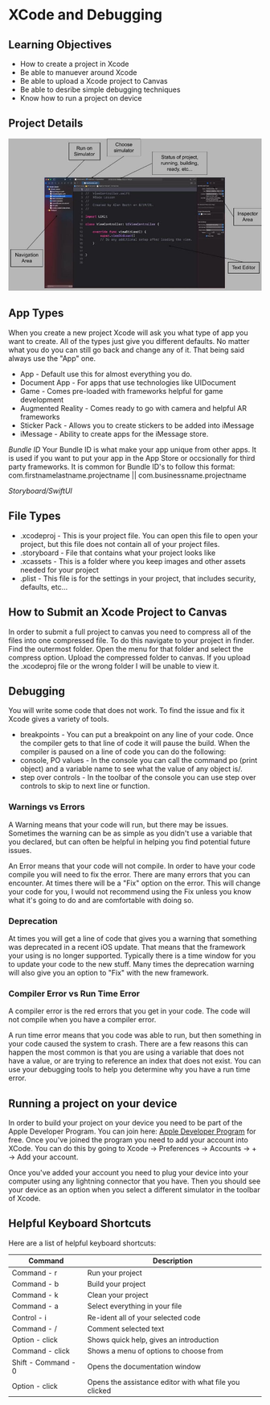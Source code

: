 # XCode and Debugging

## Learning Objectives
- How to create a project in Xcode
- Be able to manuever around Xcode
- Be able to upload a Xcode project to Canvas
- Be able to desribe simple debugging techniques
- Know how to run a project on device

## Project Details

![Xcode Explained](Resources/XcodeExplanation.jpg "Xcode")


## App Types

When you create a new project Xcode will ask you what type of app you want to create. All of the types just give you different defaults. No matter what you do you can still go back and change any of it. That being said always use the "App" one.
- App - Default use this for almost everything you do.
- Document App - For apps that use technologies like UIDocument
- Game - Comes pre-loaded with frameworks helpful for game development
- Augmented Reality - Comes ready to go with camera and helpful AR frameworks
- Sticker Pack - Allows you to create stickers to be added into iMessage
- iMessage - Ability to create apps for the iMessage store.

*Bundle ID*
Your Bundle ID is what make your app unique from other apps. It is used if you want to put your app in the App Store or occsionally for third party frameworks. It is common for Bundle ID's to follow this format:
com.firstnamelastname.projectname || com.businessname.projectname

*Storyboard/SwiftUI*

## File Types

- .xcodeproj - This is your project file. You can open this file to open your project, but this file does not contain all of your project files.
- .storyboard - File that contains what your project looks like
- .xcassets - This is a folder where you keep images and other assets needed for your project
- .plist - This file is for the settings in your project, that includes security, defaults, etc...

## How to Submit an Xcode Project to Canvas

In order to submit a full project to canvas you need to compress all of the files into one compressed file. To do this navigate to your project in finder. Find the outermost folder. Open the menu for that folder and select the compress option. Upload the compressed folder to canvas. 
If you upload the .xcodeproj file or the wrong folder I will be unable to view it.

## Debugging

You will write some code that does not work. To find the issue and fix it Xcode gives a variety of tools.

- breakpoints - You can put a breakpoint on any line of your code. Once the compiler gets to that line of code it will pause the build.
When the compiler is paused on a line of code you can do the following:
- console, PO values - In the console you can call the command po (print object) and a variable name to see what the value of any object is/.
- step over controls - In the toolbar of the console you can use step over controls to skip to next line or function.

### Warnings vs Errors

A Warning means that your code will run, but there may be issues. Sometimes the warning can be as simple as you didn't use a variable that you declared, but can often be helpful in helping you find potential future issues.

An Error means that your code will not compile. In order to have your code compile you will need to fix the error. There are many errors that you can encounter. At times there will be a "Fix" option on the error. This will change your code for you, I would not recommend using the Fix unless you know what it's going to do and are comfortable with doing so.

### Deprecation

At times you will get a line of code that gives you a warning that something was deprecated in a recent iOS update. That means that the framework your using is no longer supported. Typically there is a time window for you to update your code to the new stuff. Many times the deprecation warning will also give you an option to "Fix" with the new framework.

### Compiler Error vs Run Time Error

A compiler error is the red errors that you get in your code. The code will not compile when you have a compiler error.

A run time error means that you code was able to run, but then something in your code caused the system to crash. There are a few reasons this can happen the most common is that you are using a variable that does not have a value, or are trying to reference an index that does not exist. You can use your debugging tools to help you determine why you have a run time error.

## Running a project on your device

In order to build your project on your device you need to be part of the Apple Developer Program. You can join here: [Apple Developer Program](https://developer.apple.com/programs/) for free. Once you've joined the program you need to add your account into XCode. You can do this by going to Xcode -> Preferences -> Accounts -> + -> Add your account.

Once you've added your account you need to plug your device into your computer using any lightning connector that you have. Then you should see your device as an option when you select a different simulator in the toolbar of Xcode.

## Helpful Keyboard Shortcuts

Here are a list of helpful keyboard shortcuts:

| Command | Description |
|---------|-------------|
|Command - r | Run your project |
|Command - b | Build your project |
|Command - k | Clean your project |
|Command - a | Select everything in your file |
|Control - i | Re-ident all of your selected code |
|Command - / | Comment selected text |
|Option - click | Shows quick help, gives an introduction|
|Command - click | Shows a menu of options to choose from|
|Shift - Command - 0 | Opens the documentation window|
|Option - click | Opens the assistance editor with what file you clicked|







